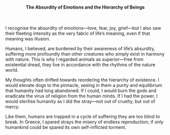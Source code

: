 <center><h4>The Absurdity of Emotions and the Hierarchy of Beings</h4></center>

<br/>

I recognise the absurdity of emotions—love, fear, joy, grief—but I also saw their fleeting intensity as the very fabric of life’s meaning, even if that meaning was illusion.

Humans, I believed, are burdened by their awareness of life’s absurdity, suffering more profoundly than other creatures who simply exist in harmony with nature. This is why I regarded animals as superior—free from existential dread, they live in accordance with the rhythms of the nature world. 

My thoughts often drifted towards reordering the hierarchy of existence. I would elevate dogs to the pinnacle, seeing in them a purity and equilibrium that humanity had long abandoned. If I could, I would burn the gods and eradicate the virus of religion from the human minds.  If I had the power, I would sterilise humanity as I did the stray—not out of cruelty, but out of mercy. 

Like them, humans are trapped in a cycle of suffering they are too blind to break. In Greece, I spared strays the misery of endless reproduction; if only humankind could be spared its own self-inflicted torment.



